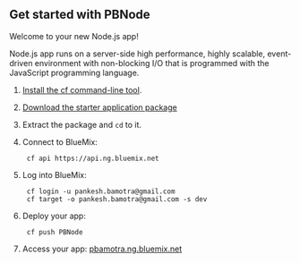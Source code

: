 Get started with PBNode
-----------------------------------
Welcome to your new Node.js app!

Node.js app runs on a server-side high performance, highly scalable, event-driven environment with non-blocking I/O that is programmed with the JavaScript programming language.

1. [Install the cf command-line tool](https://www.ng.bluemix.net/docs/redirect.jsp?name=cf-instructions).
2. [Download the starter application package](https://ace.ng.bluemix.net:443/rest/../rest/apps/e4a7d5e0-2e61-46bd-a224-513089232154/starter-download)
3. Extract the package and `cd` to it.
4. Connect to BlueMix:

		cf api https://api.ng.bluemix.net

5. Log into BlueMix:

		cf login -u pankesh.bamotra@gmail.com
		cf target -o pankesh.bamotra@gmail.com -s dev

6. Deploy your app:

		cf push PBNode

7. Access your app: [pbamotra.ng.bluemix.net](//pbamotra.ng.bluemix.net)

